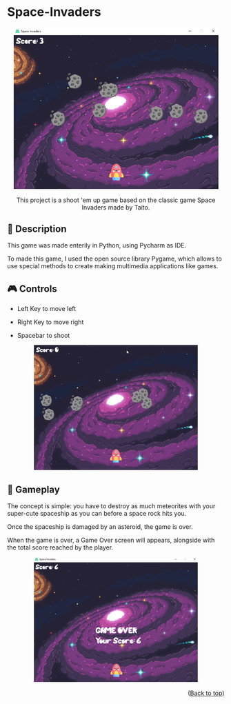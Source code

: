 # Space-Invaders

<p align="center">
  <img src="https://github.com/Daebore/Images/blob/main/Fotos%20Space%20Invaders/game1.png?raw=true" alt="drawing" width="475"/>
</p>
<p align="center">
  This project is a shoot 'em up game based on the classic game Space Invaders made by Taito.
</p>
  
## :page_facing_up: Description 
  
This game was made enterily in Python, using Pycharm as IDE.

To made this game, I used the open source library Pygame, which allows to use special methods to create making multimedia applications like games.

## 	:video_game: Controls 
- Left Key to move left

- Right Key to move right

- Spacebar to shoot

<p align="center">
  <img src="https://github.com/Daebore/Images/blob/main/Fotos%20Space%20Invaders/space_gif.gif?raw=true" width="380" height="290" />
</p>

## 	:space_invader: Gameplay
The concept is simple: you have to destroy as much meteorites with your super-cute spaceship as you can before a space rock hits you.

Once the spaceship is damaged by an asteroid, the game is over.

When the game is over, a Game Over screen will appears, alongside with the total score reached by the player.

<p align="center">
  <img src="https://github.com/Daebore/Images/blob/main/Fotos%20Space%20Invaders/gameover.png?raw=true" width="380" height="290" />
</p>

<p align="right">(<a href="#top">Back to top</a>)</p>
